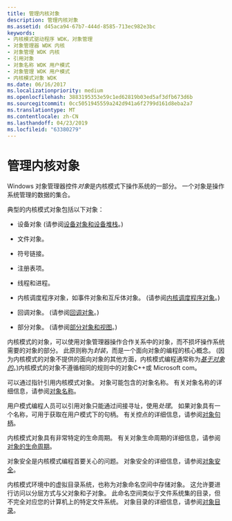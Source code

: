 ```yaml
---
title: 管理内核对象
description: 管理内核对象
ms.assetid: d45aca94-67b7-444d-8585-713ec982e3bc
keywords:
- 内核模式驱动程序 WDK，对象管理
- 对象管理器 WDK 内核
- 对象管理 WDK 内核
- 引用对象
- 对象名称 WDK 用户模式
- 对象管理 WDK 用户模式
- 内核模式对象 WDK
ms.date: 06/16/2017
ms.localizationpriority: medium
ms.openlocfilehash: 3883195353e59c1ed62819b03ed5af3dfb673d6b
ms.sourcegitcommit: 0cc5051945559a242d941a6f2799d161d8eba2a7
ms.translationtype: MT
ms.contentlocale: zh-CN
ms.lasthandoff: 04/23/2019
ms.locfileid: "63380279"
---
```

# <a name="managing-kernel-objects"></a>管理内核对象





Windows 对象管理器控件*对象*是内核模式下操作系统的一部分。 一个对象是操作系统管理的数据的集合。

典型的内核模式对象包括以下对象：

-   设备对象 (请参阅[设备对象和设备堆栈](device-objects-and-device-stacks.md)。)

-   文件对象。

-   符号链接。

-   注册表项。

-   线程和进程。

-   内核调度程序对象，如事件对象和互斥体对象。 (请参阅[内核调度程序对象](kernel-dispatcher-objects.md)。)

-   回调对象。 (请参阅[回调对象](callback-objects.md)。)

-   部分对象。 (请参阅[部分对象和视图](section-objects-and-views.md)。)

内核模式的对象，可以使用对象管理器操作合作关系中的对象，而不损坏操作系统需要的对象的部分。 此原则称为*封装*，而是一个面向对象的编程的核心概念。 (因为内核模式的对象不提供的面向对象的其他方面，内核模式编程通常称为[*基于对象的*](object-based.md)。)内核模式的对象不遵循相同的规则中的对象C++或 Microsoft com。

可以通过指针引用内核模式对象。 对象可能包含的对象名称。 有关对象名称的详细信息，请参阅[对象名称](object-names.md)。

用户模式编程人员可以引用对象只能通过间接寻址，使用*处理*。 如果对象具有一个名称，可用于获取在用户模式下的句柄。 有关控点的详细信息，请参阅[对象句柄](object-handles.md)。

内核模式对象具有非常特定的生命周期。 有关对象生命周期的详细信息，请参阅[对象的生命周期](life-cycle-of-an-object.md)。

对象安全是内核模式编程首要关心的问题。 对象安全的详细信息，请参阅[对象安全](object-security.md)。

内核模式环境中的虚拟目录系统，也称为对象命名空间中存储对象。 这允许要进行访问以分层方式与父对象和子对象。 此命名空间类似于文件系统集的目录，但不完全对应您的计算机上的特定文件系统。 对象目录的详细信息，请参阅[对象目录](object-directories.md)。

 

 




